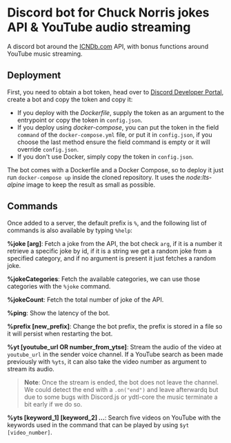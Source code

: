# Discord bot for Chuck Norris jokes API & YouTube audio streaming

A discord bot around the [ICNDb.com](http://www.icndb.com/) API, with bonus functions around YouTube music streaming.

## Deployment

First, you need to obtain a bot token, head over to [Discord Developer Portal](https://discord.com/developers), create a bot and copy the token and copy it:
- If you deploy with the _Dockerfile_, supply the token as an argument to the entrypoint or copy the token in `config.json`.
- If you deploy using _docker-compose_, you can put the token in the field `command` of the `docker-compose.yml` file, or put it in `config.json`, if you choose the last method ensure the field command is empty or it will override `config.json`.
- If you don't use Docker, simply copy the token in `config.json`.

The bot comes with a Dockerfile and a Docker Compose, so to deploy it just run `docker-compose up` inside the cloned repository. It uses the _node:lts-alpine_ image to keep the result as small as possible.


## Commands

Once added to a server, the default prefix is `%`, and the following list of commands is also available by typing `%help`:

**%joke [arg]**: Fetch a joke from the API, the bot check `arg`, if it is a number it retrieve a specific joke by id, if it is a string we get a random joke from a specified category, and if no argument is present it just fetches a random joke.

**%jokeCategories**: Fetch the available categories, we can use those categories with the `%joke` command.

**%jokeCount**: Fetch the total number of joke of the API.

**%ping**: Show the latency of the bot.

**%prefix [new_prefix]**: Change the bot prefix, the prefix is stored in a file so it will persist when restarting the bot.

**%yt [youtube_url OR number_from_ytse]**: Stream the audio of the video at `youtube_url` in the sender voice channel. If a YouTube search as been made previously with `%yts`, it can also take the video number as argument to stream its audio.

> **Note**: Once the stream is ended, the bot does not leave the channel. We could detect the end with a `.on("end")` and leave afterwardq but due to some bugs with Discord.js or ydtl-core the music terminate a bit early if we do so.

**%yts [keyword_1] [keyword_2] ...**: Search five videos on YouTube with the keywords used in the command that can be played by using `$yt [video_number]`.
